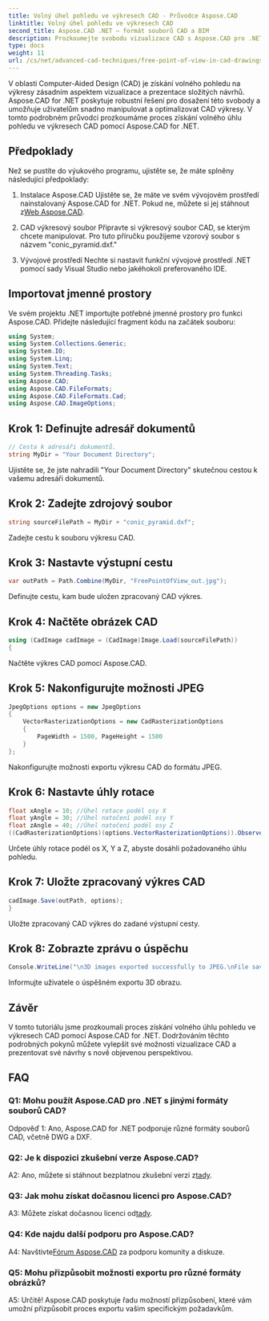 ```yaml
---
title: Volný úhel pohledu ve výkresech CAD - Průvodce Aspose.CAD
linktitle: Volný úhel pohledu ve výkresech CAD
second_title: Aspose.CAD .NET – formát souborů CAD a BIM
description: Prozkoumejte svobodu vizualizace CAD s Aspose.CAD pro .NET. Postupujte podle našeho podrobného průvodce pro jedinečný úhel pohledu.
type: docs
weight: 11
url: /cs/net/advanced-cad-techniques/free-point-of-view-in-cad-drawings/
---
```

V oblasti Computer-Aided Design (CAD) je získání volného pohledu na výkresy zásadním aspektem vizualizace a prezentace složitých návrhů. Aspose.CAD for .NET poskytuje robustní řešení pro dosažení této svobody a umožňuje uživatelům snadno manipulovat a optimalizovat CAD výkresy. V tomto podrobném průvodci prozkoumáme proces získání volného úhlu pohledu ve výkresech CAD pomocí Aspose.CAD for .NET.

## Předpoklady

Než se pustíte do výukového programu, ujistěte se, že máte splněny následující předpoklady:

1. Instalace Aspose.CAD
 Ujistěte se, že máte ve svém vývojovém prostředí nainstalovaný Aspose.CAD for .NET. Pokud ne, můžete si jej stáhnout z[Web Aspose.CAD](https://releases.aspose.com/cad/net/).

2. CAD výkresový soubor
Připravte si výkresový soubor CAD, se kterým chcete manipulovat. Pro tuto příručku použijeme vzorový soubor s názvem "conic_pyramid.dxf."

3. Vývojové prostředí
Nechte si nastavit funkční vývojové prostředí .NET pomocí sady Visual Studio nebo jakéhokoli preferovaného IDE.

## Importovat jmenné prostory

Ve svém projektu .NET importujte potřebné jmenné prostory pro funkci Aspose.CAD. Přidejte následující fragment kódu na začátek souboru:

```csharp
using System;
using System.Collections.Generic;
using System.IO;
using System.Linq;
using System.Text;
using System.Threading.Tasks;
using Aspose.CAD;
using Aspose.CAD.FileFormats;
using Aspose.CAD.FileFormats.Cad;
using Aspose.CAD.ImageOptions;
```


## Krok 1: Definujte adresář dokumentů

```csharp
// Cesta k adresáři dokumentů.
string MyDir = "Your Document Directory";
```

Ujistěte se, že jste nahradili "Your Document Directory" skutečnou cestou k vašemu adresáři dokumentů.

## Krok 2: Zadejte zdrojový soubor

```csharp
string sourceFilePath = MyDir + "conic_pyramid.dxf";
```

Zadejte cestu k souboru výkresu CAD.

## Krok 3: Nastavte výstupní cestu

```csharp
var outPath = Path.Combine(MyDir, "FreePointOfView_out.jpg");
```

Definujte cestu, kam bude uložen zpracovaný CAD výkres.

## Krok 4: Načtěte obrázek CAD

```csharp
using (CadImage cadImage = (CadImage)Image.Load(sourceFilePath))
{
```

Načtěte výkres CAD pomocí Aspose.CAD.

## Krok 5: Nakonfigurujte možnosti JPEG

```csharp
JpegOptions options = new JpegOptions
{
    VectorRasterizationOptions = new CadRasterizationOptions
    {
        PageWidth = 1500, PageHeight = 1500
    }
};
```

Nakonfigurujte možnosti exportu výkresu CAD do formátu JPEG.

## Krok 6: Nastavte úhly rotace

```csharp
float xAngle = 10; //Úhel rotace podél osy X
float yAngle = 30; //Úhel natočení podél osy Y
float zAngle = 40; //Úhel natočení podél osy Z
((CadRasterizationOptions)(options.VectorRasterizationOptions)).ObserverPoint = new ObserverPoint(xAngle, yAngle, zAngle);
```

Určete úhly rotace podél os X, Y a Z, abyste dosáhli požadovaného úhlu pohledu.

## Krok 7: Uložte zpracovaný výkres CAD

```csharp
cadImage.Save(outPath, options);
}
```

Uložte zpracovaný CAD výkres do zadané výstupní cesty.

## Krok 8: Zobrazte zprávu o úspěchu

```csharp
Console.WriteLine("\n3D images exported successfully to JPEG.\nFile saved at " + outPath);
```

Informujte uživatele o úspěšném exportu 3D obrazu.

## Závěr

V tomto tutoriálu jsme prozkoumali proces získání volného úhlu pohledu ve výkresech CAD pomocí Aspose.CAD for .NET. Dodržováním těchto podrobných pokynů můžete vylepšit své možnosti vizualizace CAD a prezentovat své návrhy s nově objevenou perspektivou.


## FAQ

### Q1: Mohu použít Aspose.CAD pro .NET s jinými formáty souborů CAD?

Odpověď 1: Ano, Aspose.CAD for .NET podporuje různé formáty souborů CAD, včetně DWG a DXF.

### Q2: Je k dispozici zkušební verze Aspose.CAD?

 A2: Ano, můžete si stáhnout bezplatnou zkušební verzi z[tady](https://releases.aspose.com/).

### Q3: Jak mohu získat dočasnou licenci pro Aspose.CAD?

 A3: Můžete získat dočasnou licenci od[tady](https://purchase.aspose.com/temporary-license/).

### Q4: Kde najdu další podporu pro Aspose.CAD?

 A4: Navštivte[Fórum Aspose.CAD](https://forum.aspose.com/c/cad/19) za podporu komunity a diskuze.

### Q5: Mohu přizpůsobit možnosti exportu pro různé formáty obrázků?

A5: Určitě! Aspose.CAD poskytuje řadu možností přizpůsobení, které vám umožní přizpůsobit proces exportu vašim specifickým požadavkům.